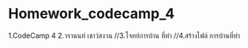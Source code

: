 # Homework_codecamp_4
1.CodeCamp 4
2.วรานนท์ เชาว์สงวน
//3.โจทย์การบ้าน ที่ทำ
//4.สร้างไฟล์ การบ้านที่ทำ

